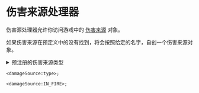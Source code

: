 # 伤害来源处理器

伤害源处理器允许你访问游戏中的 [伤害来源](/Vanilla/Damage/IDamageSource) 对象。

如果伤害来源在预定义中的没有找到，将会按照给定的名字，自创一个伤害来源对象。

<details>
	<summary>预注册的伤害来源类型</summary>
	<ul>
		<li>IN_FIRE（火-接触）</li>
		<li>LIGHTNING_BOLT（闪电）</li>
		<li>ON_FIRE（火-燃烧）</li>
		<li>LAVA（熔岩）</li>
		<li>HOT_FLOOR（岩浆块）</li>
		<li>IN_WALL（窒息）</li>
		<li>CRAMMING</li>
		<li>DROWN（溺水）</li>
		<li>STARVE（饥饿）</li>
		<li>CACTUS（仙人掌）</li>
		<li>FALL（跌落）</li>
		<li>FLY_INTO_WALL</li>
		<li>OUT_OF_WORLD（虚空）</li>
		<li>GENERIC（普通伤害）</li>
		<li>MAGIC（药水）</li>
		<li>WITHER（凋零效果）</li>
		<li>ANVIL（铁砧）</li>
		<li>FALLING_BLOCK</li>
		<li>DRAGON_BREATH（龙息）</li>
		<li>FIREWORKS（烟花火箭爆炸）</li>
	</ul>
</details>

```
<damageSource:type>;

<damageSource:IN_FIRE>;
```